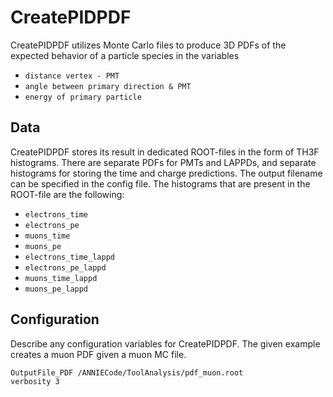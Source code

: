 # CreatePIDPDF

CreatePIDPDF utilizes Monte Carlo files to produce 3D PDFs of the expected behavior of a particle species in the variables
* `distance vertex - PMT`
* `angle between primary direction & PMT`
* `energy of primary particle`

## Data

CreatePIDPDF stores its result in dedicated ROOT-files in the form of TH3F histograms. There are separate PDFs for PMTs and LAPPDs, and separate histograms for storing the time and charge predictions. The output filename can be specified in the config file. The histograms that are present in the ROOT-file are the following:
* `electrons_time`
* `electrons_pe`
* `muons_time`
* `muons_pe`
* `electrons_time_lappd`
* `electrons_pe_lappd`
* `muons_time_lappd`
* `muons_pe_lappd`


## Configuration

Describe any configuration variables for CreatePIDPDF. The given example creates a muon PDF given a muon MC file.

```
OutputFile_PDF /ANNIECode/ToolAnalysis/pdf_muon.root
verbosity 3

```
